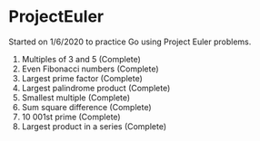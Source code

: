 # ProjectEuler
Started on 1/6/2020 to practice Go using Project Euler problems. 

1. Multiples of 3 and 5 (Complete)
2. Even Fibonacci numbers (Complete)
3. Largest prime factor (Complete)
4. Largest palindrome product (Complete)
5. Smallest multiple (Complete)
6. Sum square difference (Complete)
7. 10 001st prime (Complete)
8. Largest product in a series (Complete)
